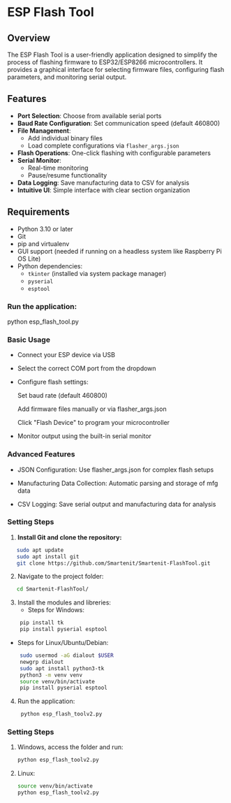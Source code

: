 # ESP Flash Tool

## Overview

The ESP Flash Tool is a user-friendly application designed to simplify the process of flashing firmware to ESP32/ESP8266 microcontrollers. It provides a graphical interface for selecting firmware files, configuring flash parameters, and monitoring serial output.

## Features

- **Port Selection**: Choose from available serial ports
- **Baud Rate Configuration**: Set communication speed (default 460800)
- **File Management**: 
  - Add individual binary files
  - Load complete configurations via `flasher_args.json`
- **Flash Operations**: One-click flashing with configurable parameters
- **Serial Monitor**: 
  - Real-time monitoring
  - Pause/resume functionality
- **Data Logging**: Save manufacturing data to CSV for analysis
- **Intuitive UI**: Simple interface with clear section organization

## Requirements

- Python 3.10 or later
- Git
- pip and virtualenv
- GUI support (needed if running on a headless system like Raspberry Pi OS Lite)
- Python dependencies:
  - `tkinter` (installed via system package manager)
  - `pyserial`
  - `esptool`

### Run the application:

python esp_flash_tool.py

### Basic Usage
- Connect your ESP device via USB

- Select the correct COM port from the dropdown

- Configure flash settings:

  Set baud rate (default 460800)

  Add firmware files manually or via flasher_args.json

  Click "Flash Device" to program your microcontroller

- Monitor output using the built-in serial monitor

### Advanced Features
-  JSON Configuration: Use flasher_args.json for complex flash setups

-  Manufacturing Data Collection: Automatic parsing and storage of mfg data

-  CSV Logging: Save serial output and manufacturing data for analysis

### Setting Steps

1. **Install Git and clone the repository:**
   
```bash
   sudo apt update
   sudo apt install git
   git clone https://github.com/Smartenit/Smartenit-FlashTool.git
 ```
2. Navigate to the project folder:
```bash
   cd Smartenit-FlashTool/
 ```
3. Install the modules and libreries:
   - Steps for Windows:
```bash
    pip install tk
    pip install pyserial esptool
 ```
   - Steps for Linux/Ubuntu/Debian:
```bash
    sudo usermod -aG dialout $USER 
    newgrp dialout
    sudo apt install python3-tk 
    python3 -m venv venv 
    source venv/bin/activate
    pip install pyserial esptool
 ```
4. Run the application:
   ```bash
    python esp_flash_toolv2.py
    ```
### Setting Steps
1. Windows, access the folder and run:
      ```bash
    python esp_flash_toolv2.py
    ```
3. Linux:
      ```bash
    source venv/bin/activate
    python esp_flash_toolv2.py
    ```
